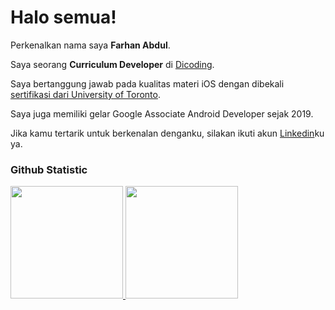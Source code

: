# Halo semua! 
 
Perkenalkan nama saya **Farhan Abdul**.<br>
 
Saya seorang **Curriculum Developer** di [Dicoding](https://www.dicoding.com/).<br>
 
Saya bertanggung jawab pada kualitas materi iOS dengan dibekali [sertifikasi dari University of Toronto](https://www.coursera.org/account/accomplishments/specialization/CLKJD8XBXJ3M).<br>
 
Saya juga memiliki gelar Google Associate Android Developer sejak 2019.<br>
 
Jika kamu tertarik untuk berkenalan denganku, silakan ikuti akun [Linkedin](https://www.linkedin.com/in/farhan-abdul/)ku ya.
 
### Github Statistic
<p align="left">
<a href="https://github.com/Hans4yu">
  <img height="180em" src="https://github-readme-stats-eight-theta.vercel.app/api?username=Hans4yu&show_icons=true&theme=algolia&include_all_commits=true&count_private=true"/>
  <img height="180em" src="https://github-readme-stats-eight-theta.vercel.app/api/top-langs/?username=Hans4yu&layout=compact&layout=compact&theme=algolia"/>
</a>
</p>
